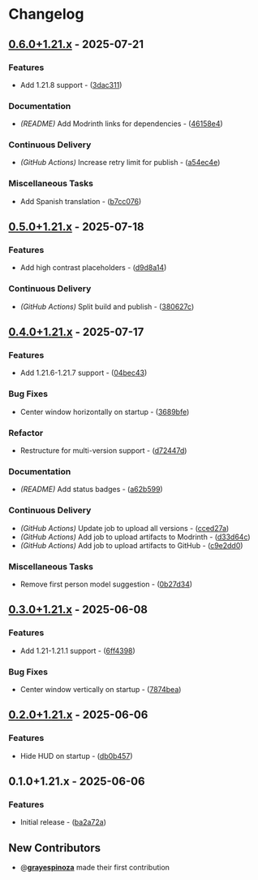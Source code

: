 # Changelog

## [0.6.0+1.21.x](https://github.com/grayespinoza/gyo/compare/0.5.0+1.21.x..0.6.0+1.21.x) - 2025-07-21

### Features

- Add 1.21.8 support - ([3dac311](https://github.com/grayespinoza/gyo/commit/3dac311b875c92179983f483584947706337d194))

### Documentation

- *(README)* Add Modrinth links for dependencies - ([46158e4](https://github.com/grayespinoza/gyo/commit/46158e446e256a59bbc86f96eb6799dd38552c0d))

### Continuous Delivery

- *(GitHub Actions)* Increase retry limit for publish - ([a54ec4e](https://github.com/grayespinoza/gyo/commit/a54ec4e19bacba5710f7e0a0c4d33aebe6565d24))

### Miscellaneous Tasks

- Add Spanish translation - ([b7cc076](https://github.com/grayespinoza/gyo/commit/b7cc076c4aa22150ef3e610c0332d0d1361f05b4))
## [0.5.0+1.21.x](https://github.com/grayespinoza/gyo/compare/0.4.0+1.21.x..0.5.0+1.21.x) - 2025-07-18

### Features

- Add high contrast placeholders - ([d9d8a14](https://github.com/grayespinoza/gyo/commit/d9d8a14535d2a723cb2b095b014e20b626a971c2))

### Continuous Delivery

- *(GitHub Actions)* Split build and publish - ([380627c](https://github.com/grayespinoza/gyo/commit/380627cf52886a930ad9dd969c7ee75671447c2b))
## [0.4.0+1.21.x](https://github.com/grayespinoza/gyo/compare/0.3.0+1.21.x..0.4.0+1.21.x) - 2025-07-17

### Features

- Add 1.21.6-1.21.7 support - ([04bec43](https://github.com/grayespinoza/gyo/commit/04bec43e7b9b263d96337f6cdbfe8956cf655ee1))

### Bug Fixes

- Center window horizontally on startup - ([3689bfe](https://github.com/grayespinoza/gyo/commit/3689bfe2a2d5bb215b0e48b065174a2209bfb91a))

### Refactor

- Restructure for multi-version support - ([d72447d](https://github.com/grayespinoza/gyo/commit/d72447d120a2397c9c344f728efa2dfccc9d47a1))

### Documentation

- *(README)* Add status badges - ([a62b599](https://github.com/grayespinoza/gyo/commit/a62b5999d031da6c8e4719742d889cfae64a6945))

### Continuous Delivery

- *(GitHub Actions)* Update job to upload all versions - ([cced27a](https://github.com/grayespinoza/gyo/commit/cced27a30774204cfbd872558c1666d29a2c017e))
- *(GitHub Actions)* Add job to upload artifacts to Modrinth - ([d33d64c](https://github.com/grayespinoza/gyo/commit/d33d64c83a9279bfb86f31bcc30aff7569a4f06f))
- *(GitHub Actions)* Add job to upload artifacts to GitHub - ([c9e2dd0](https://github.com/grayespinoza/gyo/commit/c9e2dd0f861e44793579d4bf25569dd7948da43d))

### Miscellaneous Tasks

- Remove first person model suggestion - ([0b27d34](https://github.com/grayespinoza/gyo/commit/0b27d347da6d0a8ed7a4bc5c9de0aa1397cb7017))
## [0.3.0+1.21.x](https://github.com/grayespinoza/gyo/compare/0.2.0+1.21.x..0.3.0+1.21.x) - 2025-06-08

### Features

- Add 1.21-1.21.1 support - ([6ff4398](https://github.com/grayespinoza/gyo/commit/6ff43984a5a164b268ead800ec3e82c6846049f9))

### Bug Fixes

- Center window vertically on startup - ([7874bea](https://github.com/grayespinoza/gyo/commit/7874beab1d69564d2b608205f0f020147d83ac5b))
## [0.2.0+1.21.x](https://github.com/grayespinoza/gyo/compare/0.1.0+1.21.x..0.2.0+1.21.x) - 2025-06-06

### Features

- Hide HUD on startup - ([db0b457](https://github.com/grayespinoza/gyo/commit/db0b4571f930eff7f762ca62526c0d4bff7886ae))
## 0.1.0+1.21.x - 2025-06-06

### Features

- Initial release - ([ba2a72a](https://github.com/grayespinoza/gyo/commit/ba2a72a160e786d493bc4ef625b3feaad3b291d9))

## New Contributors

- @**[grayespinoza](https://github.com/grayespinoza)** made their first contribution

